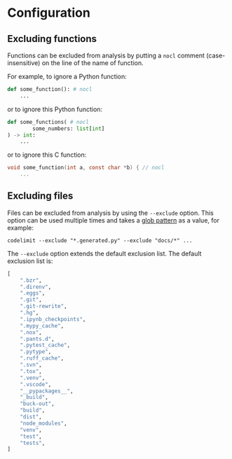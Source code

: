 # Configuration

## Excluding functions

Functions can be excluded from analysis by putting a `nocl` comment
(case-insensitive) on the line of the name of function.

For example, to ignore a Python function:

```python
def some_function(): # nocl
    ...
```

or to ignore this Python function:

```python
def some_functions( # nocl
        some_numbers: list[int]
) -> int:
    ...
```

or to ignore this C function:

```c
void some_function(int a, const char *b) { // nocl
    ...
```

## Excluding files

Files can be excluded from analysis by using the `--exclude` option.
This option can be used multiple times and takes a [glob pattern](https://en.wikipedia.org/wiki/Glob_(programming)) as a
value, for example:

```shell
codelimit --exclude "*.generated.py" --exclude "docs/*" ...
```

The `--exclude` option extends the default exclusion list.
The default exclusion list is:

```python
[
    ".bzr",
    ".direnv",
    ".eggs",
    ".git",
    ".git-rewrite",
    ".hg",
    ".ipynb_checkpoints",
    ".mypy_cache",
    ".nox",
    ".pants.d",
    ".pytest_cache",
    ".pytype",
    ".ruff_cache",
    ".svn",
    ".tox",
    ".venv",
    ".vscode",
    "__pypackages__",
    "_build",
    "buck-out",
    "build",
    "dist",
    "node_modules",
    "venv",
    "test",
    "tests",
]
```

